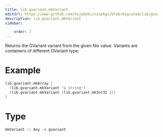```yaml
---
title: lib.gvariant.mkVariant
editUrl: https://www.github.com/hsjobeki/nixpkgs/blob/migrated/lib/gvariant.nix#L152C15
description: lib.gvariant.mkVariant
sidebar:

    order: 7
---
```


Returns the GVariant variant from the given Nix value. Variants are containers
of different GVariant type.

# Example

```nix
lib.gvariant.mkArray [
  (lib.gvariant.mkVariant "a string")
  (lib.gvariant.mkVariant (lib.gvariant.mkInt32 1))
]
```

# Type

```
mkVariant :: Any -> gvariant
```



